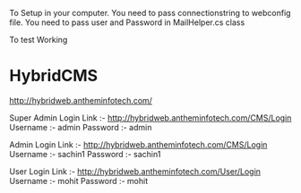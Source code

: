 To Setup in your computer.
You need to pass connectionstring to webconfig file.
You need to pass user and Password in MailHelper.cs class

To test Working
# HybridCMS
http://hybridweb.antheminfotech.com/

Super Admin Login Link :- http://hybridweb.antheminfotech.com/CMS/Login
Username :- admin
Password :- admin

Admin Login Link :- http://hybridweb.antheminfotech.com/CMS/Login
Username :- sachin1
Password :- sachin1

User Login Link :- http://hybridweb.antheminfotech.com/User/Login
Username :- mohit
Password :- mohit
